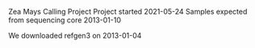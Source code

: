 Zea Mays Calling Project
Project started 2021-05-24
Samples expected from sequencing core 2013-01-10


We downloaded refgen3 on 2013-01-04
